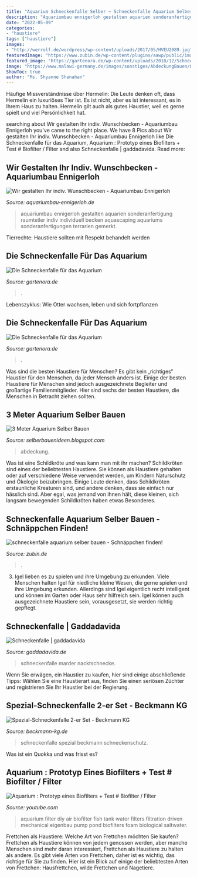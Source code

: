 ```yaml
---
title: "Aquarium Schneckenfalle Selber ~ Schneckenfalle Aquarium Selber Bauen"
description: "Aquariumbau ennigerloh gestalten aquarien sonderanfertigung raumteiler indiv individuell becken aquascaping aquariums sonderanfertigungen terrarien gemerkt"
date: "2022-05-09"
categories:
- "haustiere"
tags: ["haustiere"]
images:
- "http://werrolf.de/wordpress/wp-content/uploads/2017/05/HVEU2089.jpg"
featuredImage: "https://www.zubin.de/wp-content/plugins/aawp/public/image.php?url=aHR0cHM6Ly9tLm1lZGlhLWFtYXpvbi5jb20vaW1hZ2VzL0kvNDFqcTJGK0VHdkwuanBn"
featured_image: "https://gartenora.de/wp-content/uploads/2018/12/Schneckenfalle-Aquarium-Becken-1024x768.jpg"
image: "https://www.malawi-germany.de/images/sonstiges/AbdeckungBauen/8.jpg"
ShowToc: true
author: "Ms. Shyanne Shanahan"
---
```



Häufige Missverständnisse über Hermelin:
Die Leute denken oft, dass Hermelin ein luxuriöses Tier ist. Es ist nicht, aber es ist interessant, es in Ihrem Haus zu halten. Hermelin gilt auch als gutes Haustier, weil es gerne spielt und viel Persönlichkeit hat.

	

		
searching about Wir gestalten Ihr indiv. Wunschbecken - Aquariumbau Ennigerloh you've came to the right place. We have 8 Pics about Wir gestalten Ihr indiv. Wunschbecken - Aquariumbau Ennigerloh like Die Schneckenfalle für das Aquarium, Aquarium : Prototyp eines Biofilters + Test # Biofilter / Filter and also Schneckenfalle | gaddadavida. Read more:
		
    
## Wir Gestalten Ihr Indiv. Wunschbecken - Aquariumbau Ennigerloh

<img loading=lazy src="http://www.aquariumbau-ennigerloh.de/images/2364/home-nicobeyer.jpg" onerror="this.onerror=null;this.src='https://tse3.mm.bing.net/th?id=OIP.DNOwMMaLyltby9FawPh0fQHaFf&amp;pid=15.1';" alt="Wir gestalten Ihr indiv. Wunschbecken - Aquariumbau Ennigerloh">

_Source: aquariumbau-ennigerloh.de_

>aquariumbau ennigerloh gestalten aquarien sonderanfertigung raumteiler indiv individuell becken aquascaping aquariums sonderanfertigungen terrarien gemerkt. 

	

Tierrechte: Haustiere sollten mit Respekt behandelt werden

    
## Die Schneckenfalle Für Das Aquarium

<img loading=lazy src="https://gartenora.de/wp-content/uploads/2018/12/Schneckenfalle-Aquarium-Becken-1024x768.jpg" onerror="this.onerror=null;this.src='https://tse2.mm.bing.net/th?id=OIP.tGVu7thwmykUySRn4DZO-wHaFj&amp;pid=15.1';" alt="Die Schneckenfalle für das Aquarium">

_Source: gartenora.de_

>. 

	

Lebenszyklus: Wie Otter wachsen, leben und sich fortpflanzen

    
## Die Schneckenfalle Für Das Aquarium

<img loading=lazy src="https://gartenora.de/wp-content/uploads/2018/12/Schneckenfalle-Aquarium-Becken.jpg" onerror="this.onerror=null;this.src='https://tse3.mm.bing.net/th?id=OIP.zZtT3kFTiDrlBv7cLQbx4QHaFj&amp;pid=15.1';" alt="Die Schneckenfalle für das Aquarium">

_Source: gartenora.de_

>. 

	

Was sind die besten Haustiere für Menschen?
Es gibt kein „richtiges“ Haustier für den Menschen, da jeder Mensch anders ist. Einige der besten Haustiere für Menschen sind jedoch ausgezeichnete Begleiter und großartige Familienmitglieder. Hier sind sechs der besten Haustiere, die Menschen in Betracht ziehen sollten.

    
## 3 Meter Aquarium Selber Bauen

<img loading=lazy src="https://www.malawi-germany.de/images/sonstiges/AbdeckungBauen/8.jpg" onerror="this.onerror=null;this.src='https://tse3.mm.bing.net/th?id=OIP.pgU20lfIn38ZOvC6eusgbQHaFj&amp;pid=15.1';" alt="3 Meter Aquarium Selber Bauen">

_Source: selberbauenideen.blogspot.com_

>abdeckung. 

	

Was ist eine Schildkröte und was kann man mit ihr machen?
Schildkröten sind eines der beliebtesten Haustiere. Sie können als Haustiere gehalten oder auf verschiedene Weise verwendet werden, um Kindern Naturschutz und Ökologie beizubringen. Einige Leute denken, dass Schildkröten erstaunliche Kreaturen sind, und andere denken, dass sie einfach nur hässlich sind. Aber egal, was jemand von ihnen hält, diese kleinen, sich langsam bewegenden Schildkröten haben etwas Besonderes.

    
## Schneckenfalle Aquarium Selber Bauen - Schnäppchen Finden!

<img loading=lazy src="https://www.zubin.de/wp-content/plugins/aawp/public/image.php?url=aHR0cHM6Ly9tLm1lZGlhLWFtYXpvbi5jb20vaW1hZ2VzL0kvNDFqcTJGK0VHdkwuanBn" onerror="this.onerror=null;this.src='https://tse2.mm.bing.net/th?id=OIP.O9YnYJuStK5Pqtj_ooRstQHaHa&amp;pid=15.1';" alt="schneckenfalle aquarium selber bauen - Schnäppchen finden!">

_Source: zubin.de_

>. 

	

3. Igel lieben es zu spielen und ihre Umgebung zu erkunden.
Viele Menschen halten Igel für niedliche kleine Wesen, die gerne spielen und ihre Umgebung erkunden. Allerdings sind Igel eigentlich recht intelligent und können im Garten oder Haus sehr hilfreich sein. Igel können auch ausgezeichnete Haustiere sein, vorausgesetzt, sie werden richtig gepflegt.

    
## Schneckenfalle | Gaddadavida

<img loading=lazy src="http://werrolf.de/wordpress/wp-content/uploads/2017/05/HVEU2089.jpg" onerror="this.onerror=null;this.src='https://tse3.mm.bing.net/th?id=OIP.95lgy8cfDwsJq70u3n8A1wHaFj&amp;pid=15.1';" alt="Schneckenfalle | gaddadavida">

_Source: gaddadavida.de_

>schneckenfalle marder nacktschnecke. 

	

Wenn Sie erwägen, ein Haustier zu kaufen, hier sind einige abschließende Tipps: Wählen Sie eine Haustierart aus, finden Sie einen seriösen Züchter und registrieren Sie Ihr Haustier bei der Regierung.

    
## Spezial-Schneckenfalle 2-er Set - Beckmann KG

<img loading=lazy src="https://www.beckmann-kg.de/$WS/beckmann/websale8_shop-beckmann/produkte/medien/bilder/normal/Spezial-Schneckenfalle-2er-Set-_-wkf.jpg" onerror="this.onerror=null;this.src='https://tse3.mm.bing.net/th?id=OIP.wo5B4PQJbjmCOnO2tFEqWAAAAA&amp;pid=15.1';" alt="Spezial-Schneckenfalle 2-er Set - Beckmann KG">

_Source: beckmann-kg.de_

>schneckenfalle spezial beckmann schneckenschutz. 

	

Was ist ein Quokka und was frisst es?

    
## Aquarium : Prototyp Eines Biofilters + Test # Biofilter / Filter

<img loading=lazy src="https://i.ytimg.com/vi/7HZJjikafyA/maxresdefault.jpg" onerror="this.onerror=null;this.src='https://tse1.mm.bing.net/th?id=OIP.KhrP6gFPC4Y8jz87b2EOTgHaEK&amp;pid=15.1';" alt="Aquarium : Prototyp eines Biofilters + Test # Biofilter / Filter">

_Source: youtube.com_

>aquarium filter diy air biofilter fish tank water filters filtration driven mechanical eigenbau pump pond biofilters foam biological saltwater. 

	

Frettchen als Haustiere: Welche Art von Frettchen möchten Sie kaufen?
Frettchen als Haustiere können von jedem genossen werden, aber manche Menschen sind mehr daran interessiert, Frettchen als Haustiere zu halten als andere. Es gibt viele Arten von Frettchen, daher ist es wichtig, das richtige für Sie zu finden. Hier ist ein Blick auf einige der beliebtesten Arten von Frettchen: Hausfrettchen, wilde Frettchen und Nagetiere.

